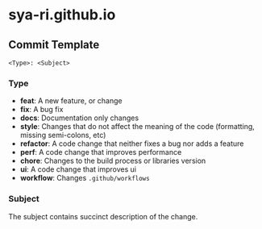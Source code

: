 # sya-ri.github.io

## Commit Template

```
<Type>: <Subject>
```

### Type

- **feat**: A new feature, or change
- **fix**: A bug fix
- **docs**: Documentation only changes
- **style**: Changes that do not affect the meaning of the code (formatting, missing semi-colons, etc)
- **refactor**: A code change that neither fixes a bug nor adds a feature
- **perf**: A code change that improves performance
- **chore**: Changes to the build process or libraries version
- **ui**: A code change that improves ui
- **workflow**: Changes `.github/workflows`

### Subject

The subject contains succinct description of the change.
